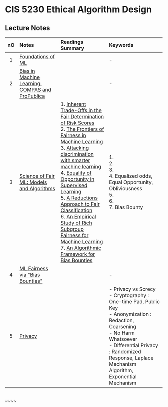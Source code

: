 # CIS 5230 Ethical Algorithm Design

## Lecture Notes
|nO|Notes|Readings Summary|Keywords|
|:-:|:-|:-|:-|
|1|[Foundations of ML](notes/01.md)||- |
|2|[Bias in Machine Learning: COMPAS and ProPublica](notes/02.md)||- |
|3|[Science of Fair ML: Models and Algorithms](notes/03.md)|1. [Inherent Trade-Offs in the Fair Determination of Risk Scores](readings/03/01.md) <br> 2. [The Frontiers of Fairness in Machine Learning](readings/03/02.md) <br> 3. [Attacking discrimination with smarter machine learning](readings/03/03.md) <br> 4. [Equality of Opportunity in Supervised Learning](readings/03/04.md) <br> 5. [A Reductions Approach to Fair Classification](readings/03/05.md) <br> 6.  [An Empirical Study of Rich Subgroup Fairness for Machine Learning](readings/03/06.md) <br> 7. [An Algorithmic Framework for Bias Bounties](readings/03/07.md)|1.<br> 2.<br> 3.<br> 4. Equalized odds, Equal Opportunity, Obliviousness <br> 5. <br> 6. <br> 7. Bias Bounty|
|4|[ML Fairness via "Bias Bounties"](./notes/04.md)||- |
|5|[Privacy](./notes/05.md)||- Privacy vs Screcy <br> - Cryptography : One-time Pad, Public Key <br> - Anonymization : Redaction, Coarsening <br> - No Harm Whatsoever <br> -  Differential Privacy : Randomized Response, Laplace Mechanism Algorithm, Exponential Mechanism|


<br>
~~~~